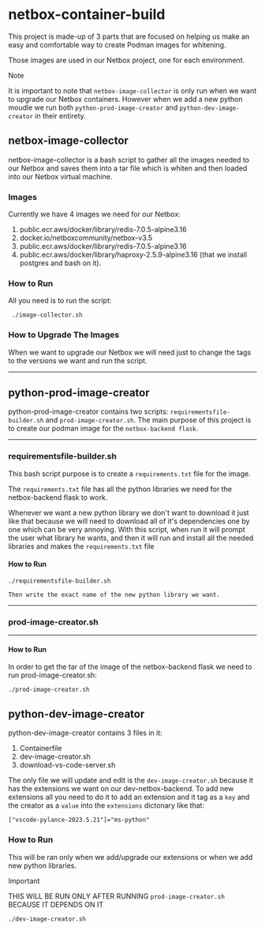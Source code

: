 # netbox-container-build
This project is made-up of 3 parts that are focused on helping us make an easy and comfortable way to create Podman images for whitening.

Those images are used in our Netbox project, one for each environment.

> [!NOTE]
> It is important to note that 
> `netbox-image-collector` is only run when we  want to upgrade our Netbox containers.
> However when we add a new python moudle we run both `python-prod-image-creator` and `python-dev-image-creator` in their entirety.


 ## netbox-image-collector

 netbox-image-collector is a bash script to gather all the images needed to our Netbox and saves them into a tar file which is whiten and then loaded into our Netbox virtual machine.

### Images
Currently we have 4 images we need for our Netbox:
1. public.ecr.aws/docker/library/redis-7.0.5-alpine3.16
2. docker.io/netboxcommunity/netbox-v3.5
3. public.ecr.aws/docker/library/redis-7.0.5-alpine3.16
4. public.ecr.aws/docker/library/haproxy-2.5.9-alpine3.16 (that we install postgres and bash on it).


### How to Run


 All you need is to run the script:
```
 ./image-collector.sh
```

### How to Upgrade The Images

When we want to upgrade our Netbox we will need just to change the tags to the versions we want and run the script.

------------------

## python-prod-image-creator
python-prod-image-creator contains two scripts: `requirementsfile-builder.sh` and `prod-image-creator.sh`.
The main purpose of this project is to create our podman image for the `netbox-backend flask`.

----
### requirementsfile-builder.sh

This bash script purpose is to create a `requirements.txt` file for the image.

The `requirements.txt` file has all the python libraries we need for the netbox-backend flask to work.

Whenever we want a new python library we don't want to download it just like that because we will need to download all of it's dependencies one by one which can be very annoying.
With this script, when run it will prompt the user what library he wants, and then it will run and install all the needed libraries and makes the `requirements.txt` file

#### How to Run

```
./requirementsfile-builder.sh

Then write the exact name of the new python library we want.
```

---

### prod-image-creator.sh

---

#### How to Run


In order to get the tar of the image of the netbox-backend flask we need to run prod-image-creator.sh:

```
./prod-image-creator.sh
```

## python-dev-image-creator

python-dev-image-creator contains 3 files in it:
1. Containerfile
2. dev-image-creator.sh
3. download-vs-code-server.sh

The only file we will update and edit is the `dev-image-creator.sh` because it has the extensions we want on our dev-netbox-backend.
To add new extensions all you need to do it to add an extension and it tag as a `key` and the creator as a `value` into the `extensions` dictonary like that:
```
["vscode-pylance-2023.5.21"]="ms-python"
```

### How to Run

This will be ran only when we add/upgrade our extensions or when we add new python libraries.

> [!IMPORTANT]
> THIS WILL BE RUN ONLY AFTER RUNNING `prod-image-creator.sh` BECAUSE IT DEPENDS ON IT

```
./dev-image-creator.sh
```





